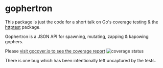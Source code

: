 gophertron
==========

This package is just the code for a short talk on Go's coverage testing & the [httptest](http://golang.org/pkg/net/http/httptest/) package.

Gophertron is a JSON API for spawning, mutating, zapping & kapowing gophers.

Please [visit gocover.io to see the coverage report](http://gocover.io/github.com/laher/gophertron/gophers) ![coverage status](http://gocover.io/_badge/github.com/laher/gophertron/gophers?)

There is one bug which has been intentionally left uncaptured by the tests.
